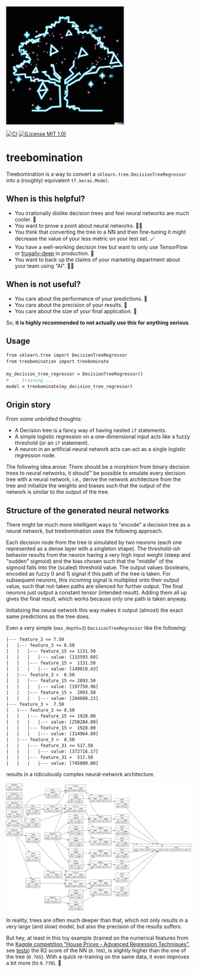 ![logo](treebomination.jpg)

[![CI](https://github.com/Dobiasd/treebomination/workflows/ci/badge.svg)](https://github.com/Dobiasd/treebomination/actions)
[![(License MIT 1.0)](https://img.shields.io/badge/license-MIT%201.0-blue.svg)][license]

[license]: LICENSE

# treebomination

Treebomination is a way to convert a `sklearn.tree.DecisionTreeRegressor` into a (roughly) equivalent `tf.keras.Model`.

## When is this helpful?

- You irrationally dislike decision trees and feel neural networks are much cooler. 🤪
- You want to prove a point about neural networks. 👨‍🏫
- You think that converting the tree to a NN and then fine-tuning it might decrease the value of your less metric on your test set. 🪄
- You have a well-working decision tree but want to only use TensorFlow or [frugally-deep](https://github.com/Dobiasd/frugally-deep) in production. 💾
- You want to back up the claims of your marketing department about your team using "AI". 👨‍💼

## When is not useful?

- You care about the performance of your predictions. 🐌
- You care about the precision of your results. 🏹
- You care about the size of your final application. 🦏

So, **it is highly recommended to not actually use this for anything serious**.

## Usage

```bash
from sklearn.tree import DecisionTreeRegressor
from treebomination import treebominate

my_decision_tree_regressor = DecisionTreeRegressor()
# ... training ...
model = treebominate(my_decision_tree_regressor)
```

## Origin story

From some unbridled thoughts:

- A Decision tree is a fancy way of having nested `if` statements.
- A simple logistic regression on a one-dimensional input acts like a fuzzy threshold (or an `if` statement).
- A neuron in an artificial neural network acts can act as a single logistic regression node.

The following idea arose: There should be a morphism from binary decision trees to neural networks,
it should™️ be possible to emulate every decision tree with a neural network,
i.e., derive the network architecture from the tree and initialize the weights and biases
such that the output of the network is similar to the output of the tree.

## Structure of the generated neural networks

There might be much more intelligent ways to "encode" a decision tree as a neural network,
but treebomination uses the following approach.

Each decision node from the tree is simulated by two neurons
(each one represented as a dense layer with a singleton shape).
The threshold-ish behavior results from the neuron having a very high input weight (steep and "sudden" sigmoid)
and the bias chosen such that the "middle" of the sigmoid falls into the (scaled) threshold value.
The output values (booleans, encoded as fuzzy 0 and 1) signal if this path of the tree is taken.
For subsequent neurons, this incoming signal is multiplied onto their output value, such that
not-taken paths are silenced for further output.
The final neurons just output a constant tensor (intended result). Adding them all up gives the final result,
which works because only one path is taken anyway.

Initializing the neural network this way makes it output (almost) the exact same predictions as the tree does.

Even a very simple (`max_depth=3`) `DecisionTreeRegressor` like the following:

```
|--- feature_3 <= 7.50
|   |--- feature_3 <= 6.50
|   |   |--- feature_15 <= 1131.50
|   |   |   |--- value: [115593.60]
|   |   |--- feature_15 >  1131.50
|   |   |   |--- value: [149818.43]
|   |--- feature_3 >  6.50
|   |   |--- feature_15 <= 2093.50
|   |   |   |--- value: [197758.96]
|   |   |--- feature_15 >  2093.50
|   |   |   |--- value: [284680.23]
|--- feature_3 >  7.50
|   |--- feature_3 <= 8.50
|   |   |--- feature_15 <= 1928.00
|   |   |   |--- value: [250284.08]
|   |   |--- feature_15 >  1928.00
|   |   |   |--- value: [314964.80]
|   |--- feature_3 >  8.50
|   |   |--- feature_31 <= 517.50
|   |   |   |--- value: [372716.17]
|   |   |--- feature_31 >  517.50
|   |   |   |--- value: [745000.00]
```

results in a ridiculously complex neural-network architecture.

![model](model.png)

In reality, trees are often much deeper than that, which not only results in a very large (and slow) model,
but also the precision of the results suffers.

But hey, at least in this toy example (trained on the numerical features from
the [Kaggle competition "House Prices - Advanced Regression Techniques"](https://www.kaggle.com/competitions/house-prices-advanced-regression-techniques),
see [tests](treebomination/tests.py))
the R2 score of the NN (`0.766`), is slightly higher than the one of the tree (`0.765`).
With a quick re-training on the same data, it even improves a bit more (to `0.770`). 🎉